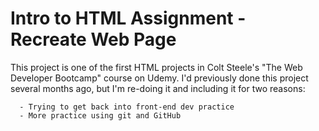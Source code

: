 # Intro to HTML Assignment - Recreate Web Page

This project is one of the first HTML projects in Colt Steele's "The Web Developer Bootcamp" course on Udemy. I'd previously done this project several months ago, but I'm re-doing it and including it for two reasons:

      - Trying to get back into front-end dev practice
      - More practice using git and GitHub
